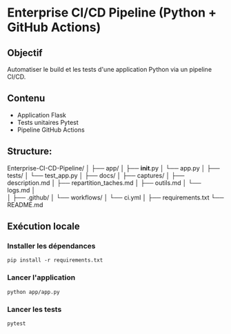 # Enterprise CI/CD Pipeline (Python + GitHub Actions)

## Objectif
Automatiser le build et les tests d'une application Python via un pipeline CI/CD.

## Contenu
- Application Flask
- Tests unitaires Pytest
- Pipeline GitHub Actions

## Structure:
Enterprise-CI-CD-Pipeline/
│
├── app/
│   ├── __init__.py
│   └── app.py
│
├── tests/
│   └── test_app.py
│
├── docs/
│   ├── captures/
│   ├── description.md
│   ├── repartition_taches.md
│   ├── outils.md
│   └── logs.md
│   
│
├── .github/
│   └── workflows/
│       └── ci.yml
│
├── requirements.txt
└── README.md


## Exécution locale

### Installer les dépendances
`pip install -r requirements.txt`

### Lancer l'application
`python app/app.py`

### Lancer les tests
`pytest`
